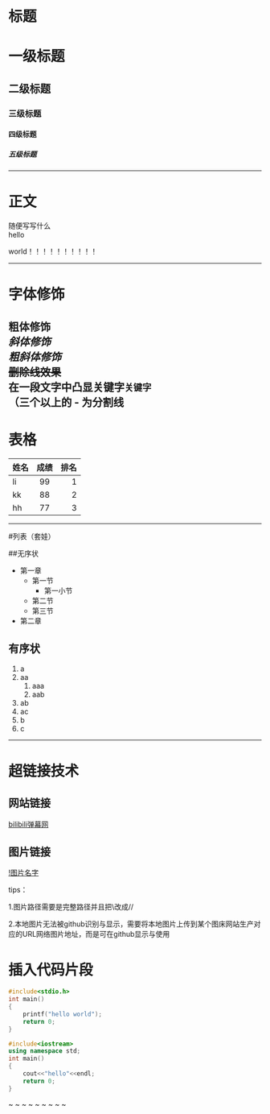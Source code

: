 # 标题<br>
# 一级标题<br>
## 二级标题<br>
### 三级标题<br>
#### 四级标题<br>
##### 五级标题<br>

----------------
# 正文<br>
随便写写什么<br>
hello

world！！！！！！！！！！

------
# 字体修饰<br>
**粗体修饰**<br>
*斜体修饰*<br>
***粗斜体修饰***<br>
~~删除线效果~~<br>
在一段文字中凸显关键字`关键字`<br>
（三个以上的 - 为分割线 <br>
------
# 表格<br>

|姓名|成绩|排名|
 --|:--:|--:
|li|99|1|
|kk|88|2|
|hh|77|3|

----
#列表（套娃）

##无序状<br>
* 第一章
  * 第一节
    * 第一小节
  * 第二节
  * 第三节
* 第二章	

## 有序状<br>
1. a
 1. aa
    1. aaa
    2. aab
 2. ab
 3. ac
2. b
3. c

---
# 超链接技术

## 网站链接<br>
[bilibili弹幕网](www.bilibili.com "点击进入")

## 图片链接<br>
[!图片名字](C://Users//KIM//Desktop//KIM//picture//a.jpg "点击查看")


tips：

1.图片路径需要是完整路径并且把\改成//

2.本地图片无法被github识别与显示，需要将本地图片上传到某个图床网站生产对应的URL网络图片地址，而是可在github显示与使用



# 插入代码片段<br>
```c
#include<stdio.h>
int main()
{
	printf("hello world");
	return 0;
}
```

```cpp
#include<iostream>
using namespace std;
int main()
{
	cout<<"hello"<<endl;
	return 0;
}
```











~
~
~
~
~
~
~
~
~
